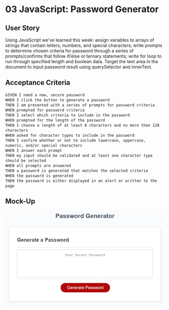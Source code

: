# 03 JavaScript: Password Generator

## User Story

Using JavaScript we've learned this week: assign variables to arrays of strings that contain letters, numbers, and special characters; write prompts to determine chosen criteria for password through a series of prompts/confirms that follow if/else or ternary statements; write for loop to run through specified length and boolean data. Target the text area in the document to input password result using querySelector and innerText.

## Acceptance Criteria
```
GIVEN I need a new, secure password
WHEN I click the button to generate a password
THEN I am presented with a series of prompts for password criteria
WHEN prompted for password criteria
THEN I select which criteria to include in the password
WHEN prompted for the length of the password
THEN I choose a length of at least 8 characters and no more than 128 characters
WHEN asked for character types to include in the password
THEN I confirm whether or not to include lowercase, uppercase, numeric, and/or special characters
WHEN I answer each prompt
THEN my input should be validated and at least one character type should be selected
WHEN all prompts are answered
THEN a password is generated that matches the selected criteria
WHEN the password is generated
THEN the password is either displayed in an alert or written to the page
```

## Mock-Up

![The Password Generator application displays a red button to "Generate Password".](./03-javascript-homework-demo.png)

